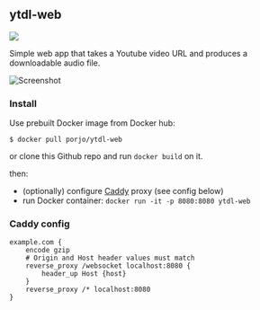 ## ytdl-web

[![](https://img.shields.io/docker/automated/porjo/ytdl-web.svg)](https://hub.docker.com/r/porjo/ytdl-web)

Simple web app that takes a Youtube video URL and produces a downloadable audio file.

![Screenshot](https://porjo.github.io/ytdl-web/screenshot.png)

### Install

Use prebuilt Docker image from Docker hub:
```
$ docker pull porjo/ytdl-web
```

or clone this Github repo and run `docker build` on it.

then:
- (optionally) configure [Caddy](https://caddyserver.com) proxy (see config below)
- run Docker container: `docker run -it -p 8080:8080 ytdl-web`

### Caddy config

```
example.com {
	encode gzip
	# Origin and Host header values must match
	reverse_proxy /websocket localhost:8080 {
		header_up Host {host}
	}
	reverse_proxy /* localhost:8080
}
```

